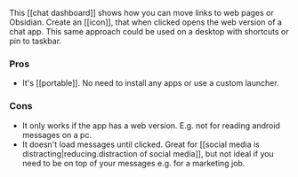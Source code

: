This [[chat dashboard]] shows how you can move links to web pages or Obsidian.
Create an [[icon]], that when clicked opens the web version of a chat app.
This same approach could be used on a desktop with shortcuts or pin to taskbar.

### Pros
- It's [[portable]]. No need to install any apps or use a custom launcher.
### Cons
- It only works if the app has a web version. E.g. not for reading android messages on a pc.
- It doesn't load messages until clicked. Great for [[social media is distracting|reducing.distraction of social media]], but not ideal if you need to be on top of your messages e.g. for a marketing job.